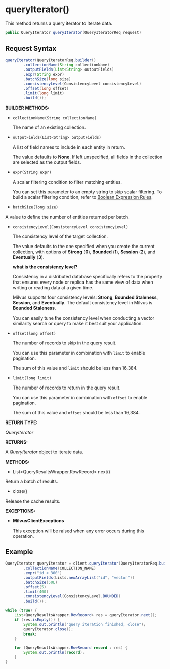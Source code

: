 # queryIterator()

This method returns a query iterator to iterate data.

```java
public QueryIterator queryIterator(QueryIteratorReq request)
```

## Request Syntax

```java
queryIterator(QueryIteratorReq.builder()
        .collectionName(String collectionName)
        .outputFields(List<String> outputFields)
        .expr(String expr)
        .batchSize(long size)
        .consistencyLevel(ConsistencyLevel consistencyLevel)
        .offset(long offset)
        .limit(long limit)
        .build());
```

**BUILDER METHODS:**

- `collectionName(String collectionName)`

    The name of an existing collection.

- `outputFields(List<String> outputFields)`

    A list of field names to include in each entity in return.

    The value defaults to **None**. If left unspecified, all fields in the collection are selected as the output fields.

- `expr(String expr)`

    A scalar filtering condition to filter matching entities. 

    You can set this parameter to an empty string to skip scalar filtering. To build a scalar filtering condition, refer to [Boolean Expression Rules](https://milvus.io/docs/boolean.md). 

- `batchSize(long size)`

A value to define the number of entities returned per batch.

- `consistencyLevel(ConsistencyLevel consistencyLevel)`

    The consistency level of the target collection.

    The value defaults to the one specified when you create the current collection, with options of **Strong** (**0**), **Bounded** (**1**), **Session** (**2**), and **Eventually** (**3**).

    <div class="admonition note">

    <p><b>what is the consistency level?</b></p>

    <p>Consistency in a distributed database specifically refers to the property that ensures every node or replica has the same view of data when writing or reading data at a given time.</p>
    <p>Milvus supports four consistency levels: <strong>Strong</strong>, <strong>Bounded Staleness</strong>, <strong>Session</strong>, and <strong>Eventually</strong>. The default consistency level in Milvus is <strong>Bounded Staleness</strong>.</p>
    <p>You can easily tune the consistency level when conducting a vector similarity search or query to make it best suit your application.</p>

    </div>

- `offset(long offset)`

    The number of records to skip in the query result. 

    You can use this parameter in combination with `limit` to enable pagination.

    The sum of this value and `limit` should be less than 16,384. 

- `limit(long limit)`

    The number of records to return in the query result.

    You can use this parameter in combination with `offset` to enable pagination.

    The sum of this value and `offset` should be less than 16,384. 

**RETURN TYPE:**

*QueryIterator*

**RETURNS:**

A *QueryIterator* object to iterate data.

**METHODS:**

- List\<QueryResultsWrapper.RowRecord> next()

Return a batch of results.

- close()

Release the cache results.

**EXCEPTIONS:**

- **MilvusClientExceptions**

    This exception will be raised when any error occurs during this operation.

## Example

```java
QueryIterator queryIterator = client.queryIterator(QueryIteratorReq.builder()
        .collectionName(COLLECTION_NAME)
        .expr("id < 300")
        .outputFields(Lists.newArrayList("id", "vector"))
        .batchSize(50L)
        .offset(5)
        .limit(400)
        .consistencyLevel(ConsistencyLevel.BOUNDED)
        .build());

while (true) {
    List<QueryResultsWrapper.RowRecord> res = queryIterator.next();
    if (res.isEmpty()) {
        System.out.println("query iteration finished, close");
        queryIterator.close();
        break;
    }

    for (QueryResultsWrapper.RowRecord record : res) {
        System.out.println(record);
    }
}
```

